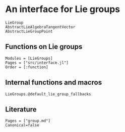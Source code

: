 # An interface for Lie groups

```@docs
LieGroup
AbstractLieAlgebraTangentVector
AbstractLieGroupPoint
```

## Functions on Lie groups

```@autodocs
Modules = [LieGroups]
Pages = ["src/interface.jl"]
Order = [:function]
```

## Internal functions and macros

```@docs
LieGroups.@default_lie_group_fallbacks
```

## Literature

```@bibliography
Pages = ["group.md"]
Canonical=false
```